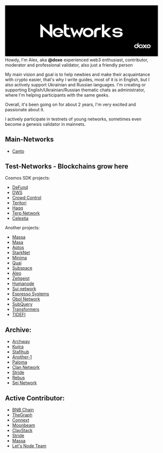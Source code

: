 ![networks](https://github.com/doxe1/doxe1/blob/main/networks.png)
Howdy, I'm Alex, aka **@doxe** experienced web3 enthusiast, contributor, moderator and professional validator, also just a friendly person

My main vision and goal is to help newbies and make their acquaintance with crypto easier, that's why I write guides, most of it is in English, but I also actively support Ukrainian and Russian languages. I'm creating or supporting English/Ukrainian/Russian thematic chats as administrator, where I'm helping participants with the same geeks.

Overall, it's been going on for about 2 years, I'm very excited and passionate about it.

I actively participate in testnets of young networks, sometimes even become a genesis validator in mainnets.

## Main-Networks

- [Canto](https://explorer.nodestake.top/canto/staking/cantovaloper1av3qr2thu8gk4kclgynusmdf74y3ers8j2ew89)

## Test-Networks - Blockchains grow here

Cosmos SDK projects:

- [DeFund](https://www.defund.app/)
- [DWS](https://dws.explorers.guru/validator/dewebvaloper1yxr0k94s25qck0umqdapqgtftk7a66trvs0vuf)
- [Crowd Control](https://explorer.theamsolutions.info/Cardchain/staking/ccvaloper1n44vc78vjmuvpfcaxarzta8wsutrh08c28a7tj)
- [Teritori](https://teritori.explorers.guru/validator/torivaloper16thhk7v3t50hu2ctwpnrhs5eqlt6rdswsd9vu0)
- [Haqq](https://haqq.explorers.guru/validator/haqqvaloper1q36msyrnun4aaxp86mkhjn0dudua7wu7cuu5q6)
- [Terp Network](https://github.com/terpnetwork/terp-core)
- [Celestia](https://celestia.explorers.guru/validator/celestiavaloper15emn9te843l8fjvkyxld9j53w5megc5pcytwqm)

Another projects:

- [Massa](https://massa.net/)
- [Masa](https://www.masa.finance/)
- [Aptos](https://github.com/aptos-labs/aptos-core)
- [StarkNet](https://starknet.io/)
- [Minima](https://www.minima.global/)
- [Quai](https://quai.network/)
- [Subspace](https://github.com/subspace)
- [Aleo](https://www.aleo.org/)
- [Zeitgeist]()
- [Humanode](https://humanode.io/)
- [Sui network](https://mystenlabs.com/)
- [Espresso Systems](https://www.espressosys.com/)
- [Obol Network](https://obol.tech/)
- [SubQuery](https://subquery.network/)
- [Transformers](https://explorer.tfsc.io/#/pc/ValidatorBetail?address=1Motv3E2unDDbztpX6FUpFnCVdThq2gGo6&active=1&online=1&selfStake=9.9&delegateds=5000&delegated=10109.9&name=doxe)
- [TIDEFI](https://telemetry.tidefi.io/#list/0xc87195c66912e4280aa2aa8498e5bd3fae699f364d3a156fd716a79f27f97c7f)

## Archive:

- [Archway](https://github.com/archway-network)
- [Kujira](https://kujira.app/)
- [Stafihub](https://www.stafihub.io/)
- [Another-1](https://linktr.ee/marketing_another.1)
- [Paloma](https://t.me/palomachain)
- [Clan Network](https://testnet.explorer.testnet.run/Clan%20Network/staking)
- [Stride](https://stride.zone/)
- [Rebus](https://www.rebuschain.com/)
- [Sei Network](https://github.com/sei-protocol)

## Active Contributor:

- [BNB Chain]()
- [TheGraph]()
- [Connext]()
- [Moonbeam]()
- [ClayStack]()
- [Stride]()
- [Massa]()
- [Let's Node Team]()
